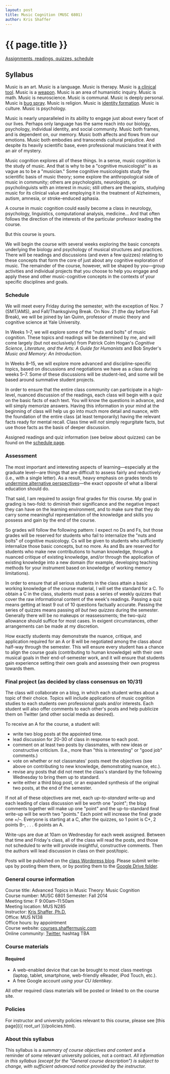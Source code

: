 ```yaml
---
layout: post
title: Music Cognition (MUSC 6801)
author: Kris Shaffer
---
```


# {{ page.title }}

[Assignments, readings, quizzes, schedule](cognition-schedule.html)

## Syllabus 

Music is an art. Music is a language. Music is therapy. Music is [a clinical tool](http://www.musictherapy.org). Music is a [weapon](https://en.wikipedia.org/wiki/Music_in_psychological_operations). Music is an area of humanistic inquiry. Music is math. Music is neuroscience. Music is communal. Music is deeply personal. Music is [bug spray](http://articles.latimes.com/2005/feb/13/entertainment/ca-musichurts13). Music is religion. Music is [identity formation](https://openlibrary.org/works/OL3505052W/Music_in_Everyday_Life). Music is culture. Music is psychology.

Music is nearly unparalleled in its ability to engage just about every facet of our lives. Perhaps only language has the same reach into our biology, psychology, individual identity, and social community. Music both frames, and is dependent on, our memory. Music both affects and flows from our emotions. Music both embodies and transcends cultural prejudice. And despite its heavily scientific base, even professional musicians treat it with an air of mystery.

Music cognition explores all of these things. In a sense, music cognition is the study of music. And that is why to be a "cognitive musicologist" is as vague as to be a "musician." Some cognitive musicologists study the scientific basis of music theory; some explore the anthropological side of music in community; others are psychologists, neurologists, or psycholinguists with an interest in music; still others are therapists, studying music for its clinical value and employing it in the treatment of Alzheimers, autism, amnesia, or stroke-enduced aphasia.

A course in music cognition could easily become a class in neurology, psychology, linguistics, computational analysis, medicine... And that often follows the direction of the interests of the particular professor leading the course. 

But this course is yours. 

We will begin the course with several weeks exploring the basic concepts underlying the biology and psychology of musical structures and practices. There will be readings and discussions (and even a few quizzes) relating to these concepts that form the core of just about any cognitive exploration of music. The remainder of the course, however, will be shaped by you—group activities and individual projects that you choose to help you engage and apply these and other music-cognitive concepts in the contexts of your specific disciplines and goals.

### Schedule

We will meet every Friday during the semester, with the exception of Nov. 7 (SMT/AMS), and Fall/Thanksgiving Break. On Nov. 21 (the day before Fall Break), we will be joined by Ian Quinn, professor of music theory and cognitive science at Yale University.

In Weeks 1–7, we will explore some of the "nuts and bolts" of music cognition. These topics and readings will be determined by me, and will come largely (but not exclusively) from Patrick Colm Hogan's *Cognitive Science, Literature, and the Arts: A Guide for Humanists* and Bob Snyder's *Music and Memory: An Introduction*.

In Weeks 8–15, we will explore more advanced and discipline-specific topics, based on discussions and negotiations we have as a class during weeks 5–7. Some of these discussions will be student-led, and some will be based around summative student projects.

In order to ensure that the entire class community can participate in a high-level, nuanced discussion of the readings, each class will begin with a quiz on the basic facts of each text. You will know the questions in advance, and will simply memorize answers. Having this information in your mind at the beginning of class will help us go into much more detail and nuance, with the foundation of the entire class (at least temporarily) having the relevant facts ready for mental recall. Class time will *not* simply regurgitate facts, but use those facts as the basis of deeper discussion.

Assigned readings and quiz information (see below about quizzes) can be found on the [schedule page](cognition-schedule.html).

### Assessment

The most important and interesting aspects of learning—especially at the graduate level—are things that are difficult to assess fairly and reductively (i.e., with a single letter). As a result, heavy emphasis on grades tends to [undermine alternative perspectives](http://www.hybridpedagogy.com/journal/syllabus-manifesto-critical-approach-classroom-culture/)—the exact opposite of what a liberal education should do.

That said, I am required to assign final grades for this course. My goal in grading is two-fold: to diminish their significance and the negative impact they can have on the learning environment, and to make sure that they do carry some meaningful representation of the knowledge and skills you possess and gain by the end of the course.

So grades will follow the following pattern: I expect no Ds and Fs, but those grades will be reserved for students who fail to internalize the "nuts and bolts" of cognitive musicology. Cs will be given to students who sufficiently internalize those basic concepts, but no more. As and Bs are reserved for students who make new contributions to human knowledge, through a nuanced critique of existing knowledge, and/or through the application of existing knowledge into a new domain (for example, developing teaching methods for your instrument based on knowledge of working memory limitations).

In order to ensure that all serious students in the class attain a basic working knowledge of the course material, I will set the standard for a C. To obtain a C in the class, students must pass a series of weekly quizzes that cover the raw informational content of the week's readings. Passing a quiz means getting at least 9 out of 10 questions factually accurate. Passing the series of quizzes means passing *all but two quizzes* during the semester. Generally there will be no makeups or reassessments; the two-quiz allowance should suffice for most cases. In exigent circumstances, other arrangements can be made at my discretion.

How exactly students may demonstrate the nuance, critique, and application required for an A or B will be negotiated among the class about half-way through the semester. This will ensure every student has a chance to align the course goals (contributing to human knowledge) with their own musical goals in their end-of-semester work, and it will ensure that students gain experience setting their own goals and assessing their own progress towards them.

### Final project (as decided by class consensus on 10/31)

The class will collaborate on a blog, in which each student writes about a topic of their choice. Topics will include applications of music cognition studies to each students own professional goals and/or interests. Each student will also offer comments to each other's posts and help publicize them on Twitter (and other social media as desired). 

To receive an A for the course, a student will:

- write two blog posts at the appointed time.  
- lead discussion for 20–30 of class in response to each post.  
- comment on at least two posts by classmates, with new ideas or constructive criticism. (I.e., more than "this is interesting" or "good job" comments.)  
- vote on whether or not classmates' posts meet the objectives (see above on contributing to new knowledge, demonstrating nuance, etc.).  
- revise any posts that did not meet the class's standard by the following Wednesday to bring them up to standard.  
- write either a third blog post, or an expanded synthesis of the original two posts, at the end of the semester.

If not all of these objectives are met, each *up-to-standard* write-up and each leading of class discussion will be worth one "point"; the blog comments together will make up one "point" and the up-to-standard final write-up will be worth two "points." Each point will increase the final grade one +/–. Everyone is starting at a C, after the quizzes, so 1 point is C+, 2 points B–, . . . 6 points an A.

Write-ups are due at 10am on Wednesday for each week assigned. Between that time and Friday's class, all of the class will read the posts, and those not scheduled to write will provide insightful, constructive comments. Then the authors will lead discussion in class on their post/topic.

Posts will be published on the [class Wordpress blog](http://shaffermusic.com/muscog/). Please submit write-ups by posting them there, or by posting them to the [Google Drive folder](https://drive.google.com/a/colorado.edu/folderview?id=0B9o4hmKNoi6cTDlyeURLcHdxQ28&usp=sharing).

### General course information

Course title: Advanced Topics in Music Theory: Music Cognition  
Course number: MUSC 6801
Semester: Fall 2014  
Meeting time: F 9:00am–11:50am  
Meeting location: MUS N285  
Instructor: [Kris Shaffer, Ph.D.](http://kris.shaffermusic.com)  
Office: MUS N138  
Office hours: by appointment  
Course website: [courses.shaffermusic.com](http://courses.shaffermusic.com/)  
Online community: [Twitter](http://twitter.com), hashtag TBA

### Course materials

#### Required

- A web-enabled device that can be brought to most class meetings (laptop, tablet, smartphone, web-friendly eReader, iPod Touch, etc.).  
- A free Google account *using your CU Identikey*.  

All other required class materials will be posted or linked to on the course site.

### Policies

For instructor and university policies relevant to this course, please see [this page]({{ root_url }}/policies.html).

### About this syllabus

This syllabus is a *summary of course objectives and content* and a reminder of *some* relevant university policies, not a contract. *All information in this syllabus (except for the "General course description") is subject to change, with sufficient advanced notice provided by the instructor.*